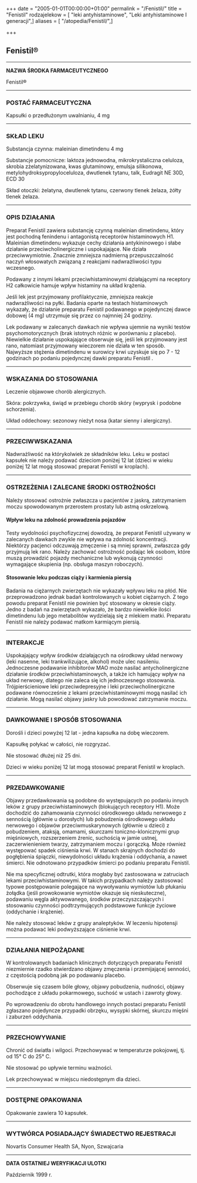 +++
date = "2005-01-01T00:00:00+01:00"
permalink = "/Fenistil/"
title = "Fenistil"
rodzajelekow = [ "leki antyhistaminowe", "Leki antyhistaminowe I generacji",]
aliases = [ "/atopedia/Fenistil/",]

+++

Fenistil®
---------

------------------------------------------------------------------------

**NAZWA ŚRODKA FARMACEUTYCZNEGO**

Fenistil®

------------------------------------------------------------------------

### POSTAĆ FARMACEUTYCZNA

Kapsułki o przedłużonym uwalnianiu, 4 mg

------------------------------------------------------------------------

### SKŁAD LEKU

Substancja czynna: maleinian dimetindenu 4 mg

Substancje pomocnicze: laktoza jednowodna, mikrokrystaliczna celuloza, skrobia zżelatynizowana, kwas glutaminowy, emulsja silikonowa, metylohydroksypropyloceluloza, dwutlenek tytanu, talk, Eudragit NE 30D, ECD 30

Skład otoczki: żelatyna, dwutlenek tytanu, czerwony tlenek żelaza, żółty tlenek żelaza.

------------------------------------------------------------------------

### OPIS DZIAŁANIA

Preparat Fenistil zawiera substancję czynną maleinian dimetindenu, który jest pochodną fenindenu i antagonistą receptorów histaminowych H1. Maleinian dimetindenu wykazuje cechy działania antykininowego i słabe działanie przeciwcholinergiczne i uspokajające. Nie działa przeciwwymiotnie. Znacznie zmniejsza nadmierną przepuszczalność naczyń włosowatych związaną z reakcjami nadwrażliwości typu wczesnego.

Podawany z innymi lekami przeciwhistaminowymi działającymi na receptory H2 całkowicie hamuje wpływ histaminy na układ krążenia.

Jeśli lek jest przyjmowany profilaktycznie, zmniejsza reakcje nadwrażliwości na pyłki. Badania oparte na testach histaminowych wykazały, że działanie preparatu Fenistil podawanego w pojedynczej dawce dobowej (4 mg) utrzymuje się przez co najmniej 24 godziny.

Lek podawany w zalecanych dawkach nie wpływa ujemnie na wyniki testów psychomotorycznych (brak istotnych różnic w porównaniu z placebo). Niewielkie działanie uspokajające obserwuje się, jeśli lek przyjmowany jest rano, natomiast przyjmowany wieczorem nie działa w ten sposób. Najwyższe stężenia dimetindenu w surowicy krwi uzyskuje się po 7 - 12 godzinach po podaniu pojedynczej dawki preparatu Fenistil .

------------------------------------------------------------------------

### WSKAZANIA DO STOSOWANIA

Leczenie objawowe chorób alergicznych.

Skóra: pokrzywka, świąd w przebiegu chorób skóry (wyprysk i podobne schorzenia).

Układ oddechowy: sezonowy nieżyt nosa (katar sienny i alergiczny).

------------------------------------------------------------------------

### PRZECIWWSKAZANIA

Nadwrażliwość na którykolwiek ze składników leku. Leku w postaci kapsułek nie należy podawać dzieciom poniżej 12 lat (dzieci w wieku poniżej 12 lat mogą stosować preparat Fenistil w kroplach).

------------------------------------------------------------------------

### OSTRZEŻENIA I ZALECANE ŚRODKI OSTROŻNOŚCI

Należy stosować ostrożnie zwłaszcza u pacjentów z jaskrą, zatrzymaniem moczu spowodowanym przerostem prostaty lub astmą oskrzelową.

#### Wpływ leku na zdolność prowadzenia pojazdów

Testy wydolności psychofizycznej dowodzą, że preparat Fenistil używany w zalecanych dawkach zwykle nie wpływa na zdolność koncentracji. Niektórzy pacjenci odczuwają zmęczenie i są mniej sprawni, zwłaszcza gdy przyjmują lek rano. Należy zachować ostrożność podając lek osobom, które muszą prowadzić pojazdy mechaniczne lub wykonują czynności wymagające skupienia (np. obsługa maszyn roboczych).

#### Stosowanie leku podczas ciąży i karmienia piersią

Badania na ciężarnych zwierzętach nie wykazały wpływu leku na płód. Nie przeprowadzono jednak badań kontrolowanych u kobiet ciężarnych. Z tego powodu preparat Fenistil nie powinien być stosowany w okresie ciąży. Jedno z badań na zwierzętach wykazało, że bardzo niewielkie ilości dimetindenu lub jego metabolitów wydzielają się z mlekiem matki. Preparatu Fenistil nie należy podawać matkom karmiącym piersią.

------------------------------------------------------------------------

### INTERAKCJE

Uspokajający wpływ środków działających na ośrodkowy układ nerwowy (leki nasenne, leki trankwilizujące, alkohol) może ulec nasileniu. Jednoczesne podawanie inhibitorów MAO może nasilać antycholinergiczne działanie środków przeciwhistaminowych, a także ich hamujący wpływ na układ nerwowy, dlatego nie zaleca się ich jednoczesnego stosowania. Trójpierścieniowe leki przeciwdepresyjne i leki przeciwcholinergiczne podawane równocześnie z lekami przeciwhistaminowymi mogą nasilać ich działanie. Mogą nasilać objawy jaskry lub powodować zatrzymanie moczu.

------------------------------------------------------------------------

### DAWKOWANIE I SPOSÓB STOSOWANIA

Dorośli i dzieci powyżej 12 lat - jedna kapsułka na dobę wieczorem.

Kapsułkę połykać w całości, nie rozgryzać.

Nie stosować dłużej niż 25 dni.

Dzieci w wieku poniżej 12 lat mogą stosować preparat Fenistil w kroplach.

------------------------------------------------------------------------

### PRZEDAWKOWANIE

Objawy przedawkowania są podobne do występujących po podaniu innych leków z grupy przeciwhistaminowych (blokujących receptory H1). Może dochodzić do zahamowania czynności ośrodkowego układu nerwowego z sennością (głównie u dorosłych) lub pobudzenia ośrodkowego układu nerwowego i objawów przeciwmuskarynowych (głównie u dzieci) z pobudzeniem, ataksją, omamami, skurczami toniczno-klonicznymi grup mięśniowych, rozszerzeniem źrenic, suchością w jamie ustnej, zaczerwienieniem twarzy, zatrzymaniem moczu i gorączką. Może również występować spadek ciśnienia krwi. W stanach skrajnych dochodzi do pogłębienia śpiączki, niewydolności układu krążenia i oddychania, a nawet śmierci. Nie odnotowano przypadków śmierci po podaniu preparatu Fenistil.

Nie ma specyficznej odtrutki, która mogłaby być zastosowana w zatruciach lekami przeciwhistaminowymi. W takich przypadkach należy zastosować typowe postępowanie polegające na wywoływaniu wymiotów lub płukaniu żołądka (jeśli prowokowanie wymiotów okazuje się nieskuteczne), podawaniu węgla aktywowanego, środków przeczyszczających i stosowaniu czynności podtrzymujących podstawowe funkcje życiowe (oddychanie i krążenie).

Nie należy stosować leków z grupy analeptyków. W leczeniu hipotensji można podawać leki podwyższające ciśnienie krwi.

------------------------------------------------------------------------

### DZIAŁANIA NIEPOŻĄDANE

W kontrolowanych badaniach klinicznych dotyczących preparatu Fenistil niezmiernie rzadko stwierdzano objawy zmęczenia i przemijającej senności, z częstością podobną jak po podawaniu placebo.

Obserwuje się czasem bóle głowy, objawy pobudzenia, nudności, objawy pochodzące z układu pokarmowego, suchość w ustach i zawroty głowy.

Po wprowadzeniu do obrotu handlowego innych postaci preparatu Fenistil zgłaszano pojedyncze przypadki obrzęku, wysypki skórnej, skurczu mięśni i zaburzeń oddychania.

------------------------------------------------------------------------

### PRZECHOWYWANIE

Chronić od światła i wilgoci. Przechowywać w temperaturze pokojowej, tj. od 15° C do 25° C.

Nie stosować po upływie terminu ważności.

Lek przechowywać w miejscu niedostępnym dla dzieci.

------------------------------------------------------------------------

### DOSTĘPNE OPAKOWANIA

Opakowanie zawiera 10 kapsułek.

------------------------------------------------------------------------

### WYTWÓRCA POSIADAJĄCY ŚWIADECTWO REJESTRACJI

Novartis Consumer Health SA, Nyon, Szwajcaria

------------------------------------------------------------------------

**DATA OSTATNIEJ WERYFIKACJI ULOTKI**

Październik 1999 r.
